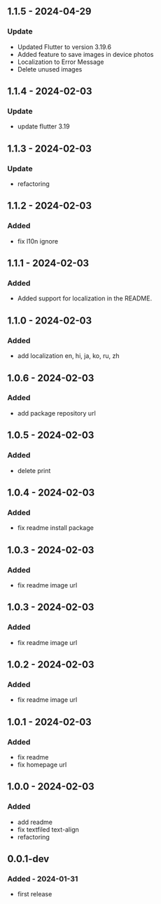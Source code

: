 ## 1.1.5 - 2024-04-29

### Update

- Updated Flutter to version 3.19.6
- Added feature to save images in device photos
- Localization to Error Message
- Delete unused images

## 1.1.4 - 2024-02-03

### Update

- update flutter 3.19

## 1.1.3 - 2024-02-03

### Update

- refactoring

## 1.1.2 - 2024-02-03

### Added

- fix l10n ignore

## 1.1.1 - 2024-02-03

### Added

- Added support for localization in the README.

## 1.1.0 - 2024-02-03

### Added

- add localization en, hi, ja, ko, ru, zh

## 1.0.6 - 2024-02-03

### Added

- add package repository url

## 1.0.5 - 2024-02-03

### Added

- delete print

## 1.0.4 - 2024-02-03

### Added

- fix readme install package

## 1.0.3 - 2024-02-03

### Added

- fix readme image url

## 1.0.3 - 2024-02-03

### Added

- fix readme image url

## 1.0.2 - 2024-02-03

### Added

- fix readme image url

## 1.0.1 - 2024-02-03

### Added

- fix readme
- fix homepage url

## 1.0.0 - 2024-02-03

### Added

- add readme
- fix textfiled text-align
- refactoring

## 0.0.1-dev

### Added - 2024-01-31

- first release
